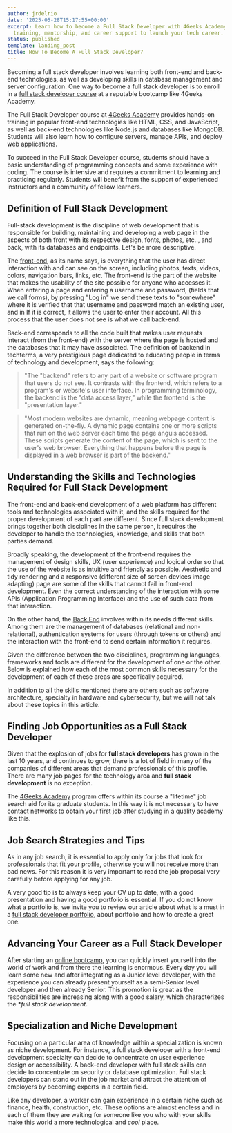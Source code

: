 ```yaml
---
author: jrdelrio
date: '2025-05-28T15:17:55+00:00'
excerpt: Learn how to become a Full Stack Developer with 4Geeks Academy. Get hands-on
  training, mentorship, and career support to launch your tech career.
status: published
template: landing_post
title: How To Become A Full Stack Developer?
---
```

Becoming a full stack developer involves learning both front-end and back-end technologies, as well as developing skills in database management and server configuration. One way to become a full stack developer is to enroll in a [full stack developer course](https://4geeksacademy.com/us/coding-bootcamps/part-time-full-stack-developer) at a reputable bootcamp like 4Geeks Academy.

The Full Stack Developer course at [4Geeks Academy](https://4geeksacademy.com/) provides hands-on training in popular front-end technologies like HTML, CSS, and JavaScript, as well as back-end technologies like Node.js and databases like MongoDB. Students will also learn how to configure servers, manage APIs, and deploy web applications.

To succeed in the Full Stack Developer course, students should have a basic understanding of programming concepts and some experience with coding. The course is intensive and requires a commitment to learning and practicing regularly. Students will benefit from the support of experienced instructors and a community of fellow learners.

## Definition of Full Stack Development

Full-stack development is the discipline of web development that is responsible for building, maintaining and developing a web page in the aspects of both front with its respective design, fonts, photos, etc.., and back, with its databases and endpoints. Let's be more descriptive.

The [front-end](https://4geeks.com/lesson/what-is-front-end-development), as its name says, is everything that the user has direct interaction with and can see on the screen, including photos, texts, videos, colors, navigation bars, links, etc. The front-end is the part of the website that makes the usability of the site possible for anyone who accesses it. When entering a page and entering a username and password, (fields that we call forms), by pressing "Log in" we send these texts to "somewhere" where it is verified that that username and password match an existing user, and in If it is correct, it allows the user to enter their account. All this process that the user does not see is what we call back-end.

Back-end corresponds to all the code built that makes user requests interact (from the front-end) with the server where the page is hosted and the databases that it may have associated. The definition of backend in techterms, a very prestigious page dedicated to educating people in terms of technology and development, says the following:

> "The "backend" refers to any part of a website or software program that users do not see. It contrasts with the frontend, which refers to a program's or website's user interface. In programming terminology, the backend is the "data access layer," while the frontend is the "presentation layer."

> "Most modern websites are dynamic, meaning webpage content is generated on-the-fly. A dynamic page contains one or more scripts that run on the web server each time the page anguis accessed. These scripts generate the content of the page, which is sent to the user's web browser. Everything that happens before the page is displayed in a web browser is part of the backend."

##  Understanding the Skills and Technologies Required for Full Stack Development

The front-end and back-end development of a web platform has different tools and technologies associated with it, and the skills required for the proper development of each part are different. Since full stack development brings together both disciplines in the same person, it requires the developer to handle the technologies, knowledge, and skills that both parties demand.

Broadly speaking, the development of the front-end requires the management of design skills, UX (user experience) and logical order so that the use of the website is as intuitive and friendly as possible. Aesthetic and tidy rendering and a responsive (different size of screen devices image adapting) page are some of the skills that cannot fail in front-end development. Even the correct understanding of the interaction with some APIs (Application Programming Interface) and the use of such data from that interaction.

On the other hand, the [Back End](https://4geeks.com/lesson/backend-developer) involves within its needs different skills. Among them are the management of databases (relational and non-relational), authentication systems for users (through tokens or others) and the interaction with the front-end to send certain information it requires.

Given the difference between the two disciplines, programming languages, frameworks and tools are different for the development of one or the other. Below is explained how each of the most common skills necessary for the development of each of these areas are specifically acquired.

In addition to all the skills mentioned there are others such as software architecture, specialty in hardware and cybersecurity, but we will not talk about these topics in this article.

## Finding Job Opportunities as a Full Stack Developer

Given that the explosion of jobs for **full stack developers** has grown in the last 10 years, and continues to grow, there is a lot of field in many of the companies of different areas that demand professionals of this profile. There are many job pages for the technology area and **full stack development** is no exception.

The [4Geeks Academy]( https://4geeksacademy.com/) program offers within its course a "lifetime" job search aid for its graduate students. In this way it is not necessary to have contact networks to obtain your first job after studying in a quality academy like this.

## Job Search Strategies and Tips

As in any job search, it is essential to apply only for jobs that look for professionals that fit your profile, otherwise you will not receive more than bad news. For this reason it is very important to read the job proposal very carefully before applying for any job.

A very good tip is to always keep your CV up to date, with a good presentation and having a good portfolio is essential. If you do not know what a portfolio is, we invite you to review our article about what is a must in a [full stack developer portfolio](https://4geeksacademy.com/us/full-stack-developer/full-stack-developer-portfolio), about portfolio and how to create a great one.

## Advancing Your Career as a Full Stack Developer

After starting an [online bootcamp](https://4geeksacademy.com/us/coding-campus/online-coding-bootcamp), you can quickly insert yourself into the world of work and from there the learning is enormous. Every day you will learn some new and after integrating as a Junior level developer, with the experience you can already present yourself as a semi-Senior level developer and then already Senior. This promotion is great as the responsibilities are increasing along with a good salary, which characterizes the **full stack development*.

## Specialization and Niche Development

Focusing on a particular area of knowledge within a specialization is known as niche development. For instance, a full stack developer with a front-end development specialty can decide to concentrate on user experience design or accessibility. A back-end developer with full stack skills can decide to concentrate on security or database optimization. Full stack developers can stand out in the job market and attract the attention of employers by becoming experts in a certain field.

Like any developer, a worker can gain experience in a certain niche such as finance, health, construction, etc. These options are almost endless and in each of them they are waiting for someone like you who with your skills make this world a more technological and *cool* place.